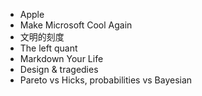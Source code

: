 - Apple 
- Make Microsoft Cool Again
- 文明的刻度
- The left quant 
- Markdown Your Life 
- Design & tragedies
- Pareto vs Hicks, probabilities vs Bayesian 